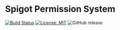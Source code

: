 # Spigot Permission System

[![Build Status](https://travis-ci.com/SuperLandNetwork/Spigot-PermissionSystem-Plugin.svg?branch=master)](https://travis-ci.com/SuperLandNetwork/Spigot-PermissionSystem-Plugin)
[![License: MIT](https://img.shields.io/badge/License-MIT-green.svg)](https://opensource.org/licenses/MIT)
![GitHub release](https://img.shields.io/github/release/SuperLandNetwork/Spigot-PermissionSystem-Plugin.svg)
